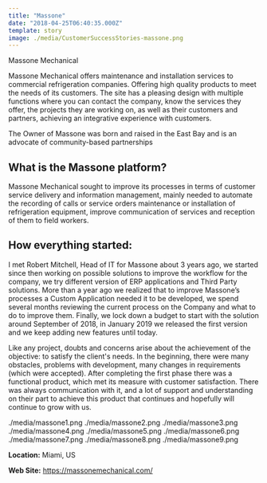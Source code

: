 ```yaml
---
title: "Massone"
date: "2018-04-25T06:40:35.000Z"
template: story
image: ./media/CustomerSuccessStories-massone.png
---
```


<title-2 align="centered">Massone Mechanical</title-2>

Massone Mechanical offers maintenance and installation services to commercial refrigeration companies. Offering high quality products to meet the needs of its customers. 
The site has a pleasing design with multiple functions where you can contact the company, know the services they offer, the projects they are working on, as well as their customers and partners, achieving an integrative experience with customers.

The Owner of Massone was born and raised in the East Bay and is an advocate of community-based partnerships

## What is the Massone platform?
Massone Mechanical sought to improve its processes in terms of customer service delivery and information management, mainly needed to automate the recording of calls or service orders maintenance or installation of refrigeration equipment, improve communication of services and reception of them to field workers.

## How everything started:

I met Robert Mitchell, Head of IT for Massone about 3 years ago, we started since then working on possible solutions to improve the workflow for the company, we try different version of ERP applications and Third Party solutions. More than a year ago we realized that to improve Massone’s processes a Custom Application needed it to be developed, we spend several months reviewing the current process on the Company and what to do to improve them. Finally, we lock down a budget to start with the solution around September of 2018, in January 2019 we released the first version and we keep adding new features until today.

Like any project, doubts and concerns arise about the achievement of the objective: to satisfy the client's needs. In the beginning, there were many obstacles, problems with development, many changes in requirements (which were accepted). After completing the first phase there was a functional product, which met its measure with customer satisfaction. There was always communication with it, and a lot of support and understanding on their part to achieve this product that continues and hopefully will continue to grow with us. 

<carousel folder='customer-success-stories'>
./media/massone1.png
./media/massone2.png
./media/massone3.png
./media/massone4.png
./media/massone5.png
./media/massone6.png
./media/massone7.png
./media/massone8.png
./media/massone9.png
</carousel>

**Location:** Miami, US

**Web Site:** https://massonemechanical.com/
